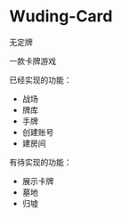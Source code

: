 # Wuding-Card
无定牌

一款卡牌游戏

已经实现的功能：
  - 战场
  - 牌库
  - 手牌
  - 创建账号
  - 建房间
  
有待实现的功能：
  - 展示卡牌
  - 墓地
  - 归墟
  
